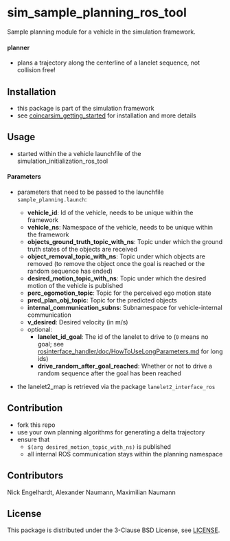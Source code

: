 # sim_sample_planning_ros_tool
Sample planning module for a vehicle in the simulation framework.

#### planner
* plans a trajectory along the centerline of a lanelet sequence, not collision free!

## Installation
* this package is part of the simulation framework
* see [coincarsim_getting_started](https://github.com/coincar-sim/coincarsim_getting_started) for installation and more details

## Usage
* started within the a vehicle launchfile of the simulation_initialization_ros_tool

#### Parameters
* parameters that need to be passed to the launchfile `sample_planning.launch`:
  * **vehicle_id**: Id of the vehicle, needs to be unique within the framework
  * **vehicle_ns**: Namespace of the vehicle, needs to be unique within the framework
  * **objects_ground_truth_topic_with_ns**: Topic under which the ground truth states of the objects are received
  * **object_removal_topic_with_ns**: Topic under which objects are removed (to remove the object once the goal is reached or the random sequence has ended)
  * **desired_motion_topic_with_ns**: Topic under which the desired motion of the vehicle is published
  * **perc_egomotion_topic**: Topic for the perceived ego motion state
  * **pred_plan_obj_topic**: Topic for the predicted objects
  * **internal_communication_subns**: Subnamespace for vehicle-internal communication
  * **v_desired**: Desired velocity (in m/s)
  * optional:
     * **lanelet_id_goal**: The id of the lanelet to drive to (`0` means no goal; see [rosinterface_handler/doc/HowToUseLongParameters.md](https://github.com/KIT-MRT/rosinterface_handler/doc/HowToUseLongParameters.md) for long ids)
     * **drive_random_after_goal_reached**: Whether or not to drive a random sequence after the goal has been reached


* the lanelet2_map is retrieved via the package `lanelet2_interface_ros`

## Contribution
* fork this repo
* use your own planning algorithms for generating a delta trajectory
* ensure that
  * `$(arg desired_motion_topic_with_ns)` is published
  * all internal ROS communication stays within the planning namespace

## Contributors
Nick Engelhardt, Alexander Naumann, Maximilian Naumann

## License
This package is distributed under the 3-Clause BSD License, see [LICENSE](LICENSE).
